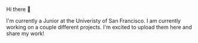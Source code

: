 Hi there 👋

I'm currently a Junior at the Univeristy of San Francisco. I am currently working on a couple different projects. I'm excited to 
upload them here and share my work!
